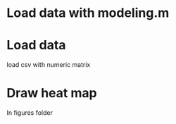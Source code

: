 # Load data with modeling.m

# Load data
load csv with numeric matrix

# Draw heat map
In figures folder